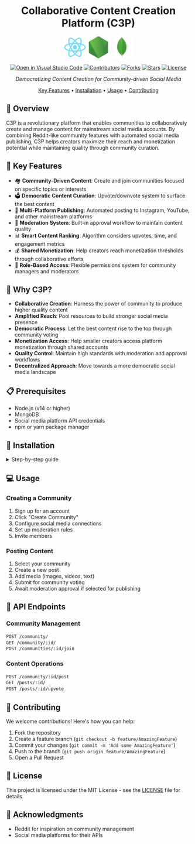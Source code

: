 <div align="center">

# Collaborative Content Creation Platform (C3P)

[<img src="https://raw.githubusercontent.com/devicons/devicon/master/icons/react/react-original.svg" width="60">](https://reactjs.org)
[<img src="https://raw.githubusercontent.com/devicons/devicon/master/icons/nodejs/nodejs-original.svg" width="60">](https://nodejs.org/)
[<img src="https://raw.githubusercontent.com/devicons/devicon/master/icons/mongodb/mongodb-original.svg" width="60">](https://mongodb.com)

[![Open in Visual Studio Code](https://img.shields.io/badge/Open%20in%20VS%20Code-007ACC?logo=visual-studio-code&logoColor=white)](https://vscode.dev/)
[![Contributors](https://img.shields.io/github/contributors/Aradhya2708/larv)](https://github.com/Aradhya2708/larv/graphs/contributors)
[![Forks](https://img.shields.io/github/forks/Aradhya2708/larv?style=social)](https://github.com/Aradhya2708/larv/network/members)
[![Stars](https://img.shields.io/github/stars/Aradhya2708/larv?style=social)](https://github.com/Aradhya2708/larv/stargazers)
[![License](https://img.shields.io/github/license/Aradhya2708/larv)](https://github.com/Aradhya2708/larv/blob/main/LICENSE)

*Democratizing Content Creation for Community-driven Social Media*

[Key Features](#key-features) • [Installation](#installation) • [Usage](#usage) • [Contributing](#contributing)

</div>

## 🌟 Overview

C3P is a revolutionary platform that enables communities to collaboratively create and manage content for mainstream social media accounts. By combining Reddit-like community features with automated social media publishing, C3P helps creators maximize their reach and monetization potential while maintaining quality through community curation.

## 🚀 Key Features

- 🏘️ **Community-Driven Content**: Create and join communities focused on specific topics or interests
- 🗳️ **Democratic Content Curation**: Upvote/downvote system to surface the best content
- 📱 **Multi-Platform Publishing**: Automated posting to Instagram, YouTube, and other mainstream platforms
- 👥 **Moderation System**: Built-in approval workflow to maintain content quality
- 📊 **Smart Content Ranking**: Algorithm considers upvotes, time, and engagement metrics
- 💰 **Shared Monetization**: Help creators reach monetization thresholds through collaborative efforts
- 🔐 **Role-Based Access**: Flexible permissions system for community managers and moderators

## 🌟 Why C3P?

- **Collaborative Creation**: Harness the power of community to produce higher quality content
- **Amplified Reach**: Pool resources to build stronger social media presence
- **Democratic Process**: Let the best content rise to the top through community voting
- **Monetization Access**: Help smaller creators access platform monetization through shared accounts
- **Quality Control**: Maintain high standards with moderation and approval workflows
- **Decentralized Approach**: Move towards a more democratic social media landscape

## 📋 Prerequisites

- Node.js (v14 or higher)
- MongoDB
- Social media platform API credentials
- npm or yarn package manager

## 🔧 Installation

<details>
<summary>Step-by-step guide</summary>

1. Clone the repository:
```bash
git clone https://github.com/Aradhya2708/larv.git
cd larv
```

2. Install dependencies:
```bash
npm install
```

3. Configure environment variables:
```bash
cp .env.example .env
# Edit .env with your configuration
```

4. Start the development server:
```bash
npm run dev
```
</details>

## 💻 Usage

### Creating a Community

1. Sign up for an account
2. Click "Create Community"
3. Configure social media connections
4. Set up moderation rules
5. Invite members

### Posting Content

1. Select your community
2. Create a new post
3. Add media (images, videos, text)
4. Submit for community voting
5. Await moderation approval if selected for publishing

## 🔑 API Endpoints

### Community Management
```bash
POST /community/
GET /community/:id/
POST /communities/:id/join
```

### Content Operations
```bash
POST /community/:id/post
GET /posts/:id/
POST /posts/:id/upvote
```

## 🤝 Contributing

We welcome contributions! Here's how you can help:

1. Fork the repository
2. Create a feature branch (`git checkout -b feature/AmazingFeature`)
3. Commit your changes (`git commit -m 'Add some AmazingFeature'`)
4. Push to the branch (`git push origin feature/AmazingFeature`)
5. Open a Pull Request

## 📜 License

This project is licensed under the MIT License - see the [LICENSE](LICENSE) file for details.

## 🙏 Acknowledgments

- Reddit for inspiration on community management
- Social media platforms for their APIs
